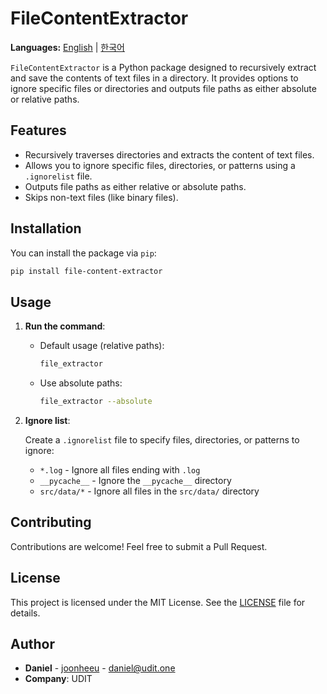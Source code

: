 
# FileContentExtractor

**Languages:** [English](README.md) | [한국어](README_ko.md)

`FileContentExtractor` is a Python package designed to recursively extract and save the contents of text files in a directory. It provides options to ignore specific files or directories and outputs file paths as either absolute or relative paths.

## Features

- Recursively traverses directories and extracts the content of text files.
- Allows you to ignore specific files, directories, or patterns using a `.ignorelist` file.
- Outputs file paths as either relative or absolute paths.
- Skips non-text files (like binary files).

## Installation

You can install the package via `pip`:

```bash
pip install file-content-extractor
```

## Usage

1. **Run the command**:

   - Default usage (relative paths):

     ```bash
     file_extractor
     ```

   - Use absolute paths:

     ```bash
     file_extractor --absolute
     ```

2. **Ignore list**:

   Create a `.ignorelist` file to specify files, directories, or patterns to ignore:

   - `*.log` - Ignore all files ending with `.log`
   - `__pycache__` - Ignore the `__pycache__` directory
   - `src/data/*` - Ignore all files in the `src/data/` directory

## Contributing

Contributions are welcome! Feel free to submit a Pull Request.

## License

This project is licensed under the MIT License. See the [LICENSE](LICENSE) file for details.

## Author

- **Daniel** - [joonheeu](https://github.com/joonheeu) - daniel@udit.one
- **Company**: UDIT